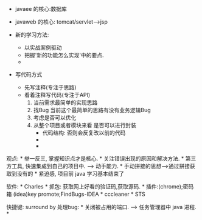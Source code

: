 
- javaee 的核心:数据库
- javaweb 的核心: tomcat/servlet-->jsp
- 新的学习方法:
	* 以实战案例驱动
	* 把握'新的功能怎么实现'中的要点.
	* 
	
- 写代码方式
	* 先写注释(专注于思路)
	* 看着注释写代码(专注于API)
		1. 当前需求最简单的实现思路
		2. 找Bug 当前这个最简单的思路有没有业务逻辑Bug
		3. 考虑是否可以优化
		4. 从整个项目或者模块来看 是否可以进行封装
			* 代码结构: 否则会反复改以前的代码
			* 
			* 
			


观点:
	* 举一反三, 掌握知识点才是核心.
	* 关注错误出现的原因和解决方法.
	* 第三方工具, 快速集成到自己的项目中. --> 动手能力.
	* 手动拼接的思想-->通过拼接获取到没有的
	* 紧迫感, 项目前 java 学习基本结束了
	
软件: 
	* Charles
		* 抓包: 获取网上好看的验证码,获取源码.
	* 插件:(chrome);密码箱
			(idea)key promote;FindBugs-IDEA
	* cccleaner
	* STS

快捷键: surround by
处理bug: 
	* 关闭被占用的端口. --> 任务管理器中 java 进程.
	* 